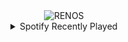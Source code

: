 <div align="center">
<picture>
    <source media="(prefers-color-scheme: dark)" srcset="https://i.ibb.co/CmQZfSb/output-gif.gif">
    <source media="(prefers-color-scheme: light)" srcset="https://i.ibb.co/CmQZfSb/output-gif.gif">
    <img alt="RENOS" src="https://i.ibb.co/CmQZfSb/output-gif.gif">
</picture>
<details>
<summary>Spotify Recently Played</summary>
<img src="https://spotify-recently-played-readme.vercel.app/api?user=31d6d6zerc5ct6kck32na2ozsqf4&unique=1&width=400" alt="Spotify" />
</details>
</div>

<!-- Image deletion URL: https://ibb.co/PFgndVc/d89fd0dac2575de79b1799df11fad1aa -->